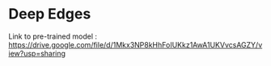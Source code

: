 # Deep Edges
Link to pre-trained model : https://drive.google.com/file/d/1Mkx3NP8kHhFoIUKkz1AwA1UKVvcsAGZY/view?usp=sharing
